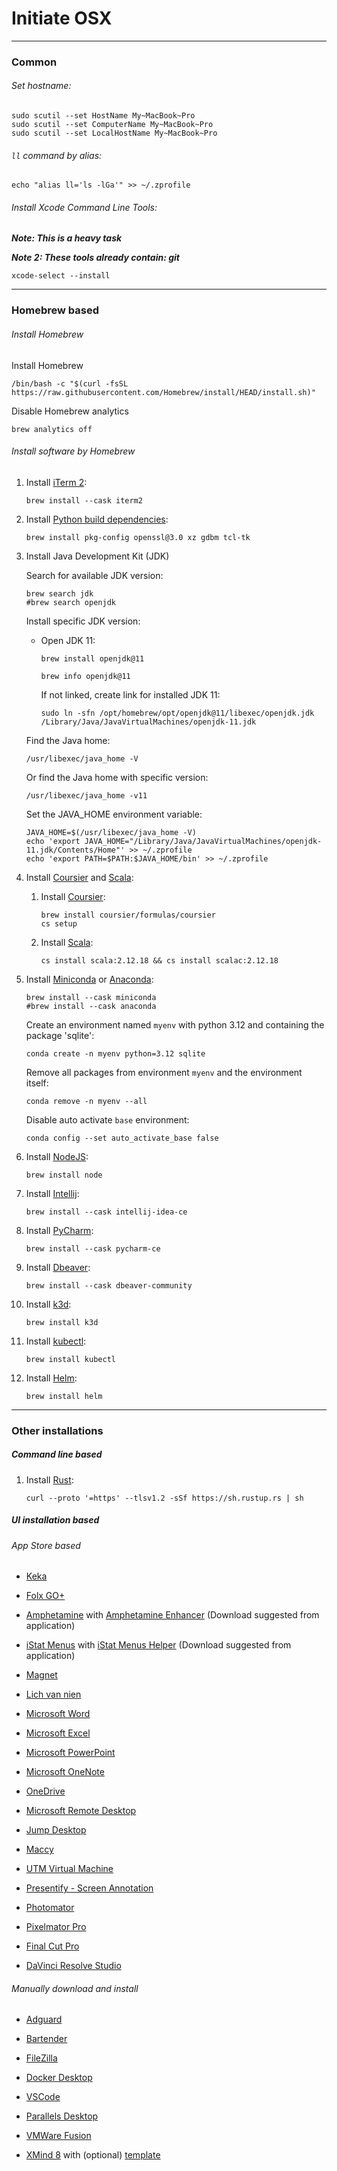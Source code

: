 # Initiate OSX

---

### Common

###### Set hostname:

```shell
sudo scutil --set HostName My~MacBook~Pro
sudo scutil --set ComputerName My~MacBook~Pro
sudo scutil --set LocalHostName My~MacBook~Pro
```

###### `ll` command by alias:

```shell
echo "alias ll='ls -lGa'" >> ~/.zprofile
```

###### Install Xcode Command Line Tools:

***Note: This is a heavy task***

***Note 2: These tools already contain: git***

```shell
xcode-select --install
```

---

### Homebrew based

###### Install Homebrew

Install Homebrew

```shell
/bin/bash -c "$(curl -fsSL https://raw.githubusercontent.com/Homebrew/install/HEAD/install.sh)"
```

Disable Homebrew analytics

```shell
brew analytics off
```

###### Install software by Homebrew

1. Install [iTerm 2](https://iterm2.com/):

    ```shell
    brew install --cask iterm2
    ```

2. Install [Python build dependencies](https://devguide.python.org/getting-started/setup-building/#macos):

    ```shell
    brew install pkg-config openssl@3.0 xz gdbm tcl-tk
    ```

3. Install Java Development Kit (JDK)

    Search for available JDK version:

    ```shell
    brew search jdk
    #brew search openjdk
    ```

    Install specific JDK version:

    - Open JDK 11:

        ```shell
        brew install openjdk@11
        ```

        ```shell
        brew info openjdk@11
        ```

        If not linked, create link for installed JDK 11:

        ```shell
        sudo ln -sfn /opt/homebrew/opt/openjdk@11/libexec/openjdk.jdk /Library/Java/JavaVirtualMachines/openjdk-11.jdk
        ```
    
    Find the Java home:

    ```shell
    /usr/libexec/java_home -V
    ```

    Or find the Java home with specific version:

    ```shell
    /usr/libexec/java_home -v11
    ```

    Set the JAVA_HOME environment variable:

    ```shell
    JAVA_HOME=$(/usr/libexec/java_home -V)
    echo 'export JAVA_HOME="/Library/Java/JavaVirtualMachines/openjdk-11.jdk/Contents/Home"' >> ~/.zprofile
    echo 'export PATH=$PATH:$JAVA_HOME/bin' >> ~/.zprofile
    ```

4. Install [Coursier](https://get-coursier.io/) and [Scala](https://www.scala-lang.org/):

    1. Install [Coursier](https://get-coursier.io/docs/cli-installation):

        ```shell
        brew install coursier/formulas/coursier
        cs setup
        ```
    
    2. Install [Scala](https://www.scala-lang.org/):
    
        ```shell
        cs install scala:2.12.18 && cs install scalac:2.12.18
        ```

5. Install [Miniconda](https://docs.conda.io/en/latest/miniconda.html) or [Anaconda](https://www.anaconda.com/):

    ```shell
    brew install --cask miniconda
    #brew install --cask anaconda
    ```

    Create an environment named `myenv` with python 3.12 and containing the package 'sqlite':

    ```shell
    conda create -n myenv python=3.12 sqlite
    ```

    Remove all packages from environment `myenv` and the environment itself:

    ```shell
    conda remove -n myenv --all
    ```

    Disable auto activate `base` environment:

    ```shell
    conda config --set auto_activate_base false
    ```

6. Install [NodeJS](https://nodejs.org/):

    ```shell
    brew install node
    ```

7. Install [Intellij](https://www.jetbrains.com/idea/):

    ```shell
    brew install --cask intellij-idea-ce
    ```

8. Install [PyCharm](https://www.jetbrains.com/pycharm/):

    ```shell
    brew install --cask pycharm-ce
    ```

9. Install [Dbeaver](https://dbeaver.io/):

    ```shell
    brew install --cask dbeaver-community
    ```

10. Install [k3d](https://k3d.io/):

    ```shell
    brew install k3d
    ```

11. Install [kubectl](https://kubernetes.io/docs/reference/kubectl/):

    ```shell
    brew install kubectl
    ```

12. Install [Helm](https://helm.sh/):

    ```shell
    brew install helm
    ```

---

### Other installations

##### Command line based

1. Install [Rust](https://www.rust-lang.org/):

    ```shell
    curl --proto '=https' --tlsv1.2 -sSf https://sh.rustup.rs | sh
    ```

##### UI installation based

###### App Store based

- [Keka](https://apps.apple.com/vn/app/keka/id470158793)

- [Folx GO+](https://apps.apple.com/vn/app/folx-go/id823528286)

- [Amphetamine](https://apps.apple.com/vn/app/amphetamine/id937984704) with [Amphetamine Enhancer](https://github.com/x74353/Amphetamine-Enhancer/raw/master/Releases/Current/Amphetamine%20Enhancer.dmg) (Download suggested from application)

- [iStat Menus](https://apps.apple.com/vn/app/istat-menus/id1319778037) with [iStat Menus Helper](https://cdn.bjango.com/files/istatmenushelper/istatmenushelper2.0.zip) (Download suggested from application)

- [Magnet](https://apps.apple.com/vn/app/magnet/id441258766)

- [Lich van nien](https://apps.apple.com/vn/app/l%E1%BB%8Bch-v%E1%BA%A1n-ni%C3%AAn-%C3%A2m-l%E1%BB%8Bch-vn/id1463023539)

- [Microsoft Word](https://apps.apple.com/vn/app/microsoft-word/id462054704)

- [Microsoft Excel](https://apps.apple.com/vn/app/microsoft-excel/id462058435)

- [Microsoft PowerPoint](https://apps.apple.com/vn/app/microsoft-powerpoint/id462062816)

- [Microsoft OneNote](https://apps.apple.com/vn/app/microsoft-onenote/id784801555)

- [OneDrive](https://apps.apple.com/vn/app/onedrive/id823766827)

- [Microsoft Remote Desktop](https://apps.apple.com/vn/app/microsoft-remote-desktop/id1295203466)

- [Jump Desktop](https://apps.apple.com/vn/app/jump-desktop-rdp-vnc-fluid/id524141863)

- [Maccy](https://apps.apple.com/vn/app/maccy/id1527619437)

- [UTM Virtual Machine](https://apps.apple.com/vn/app/utm-virtual-machines/id1538878817)

- [Presentify - Screen Annotation](https://apps.apple.com/vn/app/presentify-screen-annotation/id1507246666)

- [Photomator](https://apps.apple.com/vn/app/photomator/id1444636541)

- [Pixelmator Pro](https://apps.apple.com/vn/app/pixelmator-pro/id1289583905)

- [Final Cut Pro](https://apps.apple.com/vn/app/final-cut-pro/id424389933)

- [DaVinci Resolve Studio](https://apps.apple.com/vn/app/davinci-resolve-studio/id900392332)

###### Manually download and install

- [Adguard](https://adguard.com/en/adguard-mac/overview.html)

- [Bartender](https://www.macbartender.com/)

- [FileZilla](https://filezilla-project.org/download.php?platform=osx)

- [Docker Desktop](https://www.docker.com/products/docker-desktop/)

- [VSCode](https://code.visualstudio.com/download)

- [Parallels Desktop](https://www.parallels.com/products/desktop/)

- [VMWare Fusion](https://download3.vmware.com/software/FUS-1302/VMware-Fusion-13.0.2-21581413_universal.dmg)

- [XMind 8](https://dl3.xmind.net/xmind-8-update9-macosx.dmg) with (optional) [template](https://xmind.app/blog/mind-map-presentation-template/)
